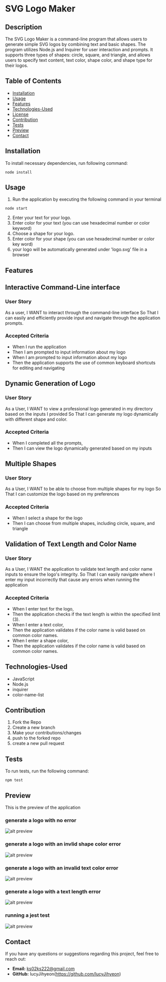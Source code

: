 # SVG Logo Maker

## Description
The SVG Logo Maker is a command-line program that allows users to generate simple SVG logos by combining text and basic shapes. The program utilizes Node.js and Inquirer for user interaction and prompts. It supports three types of shapes: circle, square, and triangle, and allows users to specify text content, text color, shape color, and shape type for their logos.


## Table of Contents
- [Installation](#installation)
- [Usage](#usage)
- [Features](#features)
- [Technologies-Used](#technologies-used)
- [License](#license)
- [Contribution](#contribution)
- [Tests](#tests)
- [Preview](#preview)
- [Contact](#contact)

## Installation 
To install necessary dependencies, run following command:
```
node install
```

## Usage
1. Run the application by executing the following command in your terminal
```
node start
```
2. Enter your text for your logo.
3. Enter color for your text (you can use hexadecimal number or color keyword)
4. Choose a shape for your logo.
5. Enter color for your shape (you can use hexadecimal number or color key word)
6. your logo will be automatically generated under 'logo.svg' file in a browser



## Features

## Interactive Command-Line interface
### User Story
As a user, 
I WANT to interact through the command-line interface
So That I can easily and efficiently provide input and navigate through the application prompts.


### Accepted Criteria
- When I run the application
- Then I am prompted to input information about my logo
- When I am prompted to input information about my logo
- Then the application supports the use of common keyboard shortcuts for editing and navigating


## Dynamic Generation of Logo
### User Story
As a User,
I WANT to view a professional logo generated in my directory based on the inputs I provided 
So That I can generate my logo dynamically with different shape and color.

### Accepted Criteria
- When I completed all the prompts,
- Then I can view the logo dynamically generated based on my inputs 


## Multiple Shapes
### User Story
As a User,
I WANT to be able to choose from multiple shapes for my logo 
So That I can customize the logo based on my preferences


### Accepted Criteria
- When I select a shape for the logo
- Then I can choose from multiple shapes, including circle, square, and triangle

## Validation of Text Length and Color Name
### User Story
As a User,
I WANT the application to validate text length and color name inputs to ensure the logo's integrity.
So That I can easily navigate where I enter my input incorrectly that cause any errors when running the application

### Accepted Criteria
- When I enter text for the logo,
- Then the application checks if the text length is within the specified limit (3).
- When I enter a text color,
- Then the application validates if the color name is valid based on common color names.
- When I enter a shape color,
- Then the application validates if the color name is valid based on common color names.



## Technologies-Used
- JavaScript
- Node.js
- inquirer
- color-name-list

## Contribution 
1. Fork the Repo 
2. Create a new branch 
3. Make your contributions/changes 
4. push to the forked repo 
5. create a new pull request



## Tests 

To run tests, run the following command:
```
npm test
```

## Preview 

This is the preview of the application 

### generate a logo with no error 
![alt preview](./img/circle-no%20error.gif)
### generate a logo with an invlid shape color error
![alt preview](./img/invalid%20shape%20color.gif)
### generate a logo with an invalid text color error
![alt preview](./img/invalid%20text%20color.gif)
### generate a logo with a text length error
![alt preview](./img/text%20length%20error.gif)
### running a jest test
![alt preview](./img/jest%20test.gif)

## Contact

If you have any questions or suggestions regarding this project, feel free to reach out:

- **Email:** ks02ks222@gmail.com
- **GitHub:** lucyJihyeon(https://github.com/lucyJihyeon)

